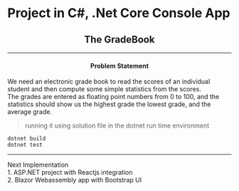 # Project in C#, .Net Core Console App

<h2 align="center">The GradeBook</h2>
<hr>
<h4 align="center">Problem Statement</h4>
<p>We need an electronic grade book to read the scores of an individual student and then compute some simple statistics
from the scores.<br>The grades are entered as floating point numbers from 0 to 100, and the statistics should show us the highest grade the lowest grade, and the average grade.</p>


>running it using solution file in the dotnet run time environment

```dotnetcli
dotnet build
dotnet test
```

<hr>
Next Implementation<br>
1. ASP.NET project with Reactjs integration<br>
2. Blazor Webassembly app with Bootstrap UI
